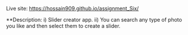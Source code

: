 Live site: https://hossain909.github.io/assignment_Six/

**Description: 
i) Slider creator app.
ii) You can search any type of photo you like and then select them to create a slider.
